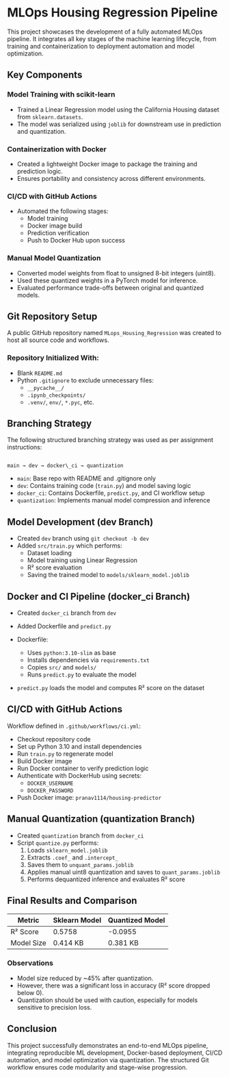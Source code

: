 # MLOps Housing Regression Pipeline

This project showcases the development of a fully automated MLOps pipeline. It integrates all key stages of the machine learning lifecycle, from training and containerization to deployment automation and model optimization.

## Key Components

### Model Training with scikit-learn
- Trained a Linear Regression model using the California Housing dataset from `sklearn.datasets`.
- The model was serialized using `joblib` for downstream use in prediction and quantization.

### Containerization with Docker
- Created a lightweight Docker image to package the training and prediction logic.
- Ensures portability and consistency across different environments.

### CI/CD with GitHub Actions
- Automated the following stages:
  - Model training
  - Docker image build
  - Prediction verification
  - Push to Docker Hub upon success

### Manual Model Quantization
- Converted model weights from float to unsigned 8-bit integers (uint8).
- Used these quantized weights in a PyTorch model for inference.
- Evaluated performance trade-offs between original and quantized models.

## Git Repository Setup

A public GitHub repository named `MLops_Housing_Regression` was created to host all source code and workflows.

### Repository Initialized With:
- Blank `README.md`
- Python `.gitignore` to exclude unnecessary files:
  - `__pycache__/`
  - `.ipynb_checkpoints/`
  - `.venv/`, `env/`, `*.pyc`, etc.

## Branching Strategy

The following structured branching strategy was used as per assignment instructions:

```

main → dev → docker\_ci → quantization

```

- `main`: Base repo with README and .gitignore only
- `dev`: Contains training code (`train.py`) and model saving logic
- `docker_ci`: Contains Dockerfile, `predict.py`, and CI workflow setup
- `quantization`: Implements manual model compression and inference

## Model Development (dev Branch)

- Created `dev` branch using `git checkout -b dev`
- Added `src/train.py` which performs:
  - Dataset loading
  - Model training using Linear Regression
  - R² score evaluation
  - Saving the trained model to `models/sklearn_model.joblib`

## Docker and CI Pipeline (docker_ci Branch)

- Created `docker_ci` branch from `dev`
- Added Dockerfile and `predict.py`
- Dockerfile:
  - Uses `python:3.10-slim` as base
  - Installs dependencies via `requirements.txt`
  - Copies `src/` and `models/`
  - Runs `predict.py` to evaluate the model

- `predict.py` loads the model and computes R² score on the dataset

## CI/CD with GitHub Actions

Workflow defined in `.github/workflows/ci.yml`:
- Checkout repository code
- Set up Python 3.10 and install dependencies
- Run `train.py` to regenerate model
- Build Docker image
- Run Docker container to verify prediction logic
- Authenticate with DockerHub using secrets:
  - `DOCKER_USERNAME`
  - `DOCKER_PASSWORD`
- Push Docker image: `pranav1114/housing-predictor`

## Manual Quantization (quantization Branch)

- Created `quantization` branch from `docker_ci`
- Script `quantize.py` performs:
  1. Loads `sklearn_model.joblib`
  2. Extracts `.coef_` and `.intercept_`
  3. Saves them to `unquant_params.joblib`
  4. Applies manual uint8 quantization and saves to `quant_params.joblib`
  5. Performs dequantized inference and evaluates R² score

## Final Results and Comparison

| Metric       | Sklearn Model              | Quantized Model            |
|--------------|----------------------------|----------------------------|
| R² Score     | 0.5758                     | -0.0955                    |
| Model Size   | 0.414 KB                   | 0.381 KB                   |

### Observations
- Model size reduced by ~45% after quantization.
- However, there was a significant loss in accuracy (R² score dropped below 0).
- Quantization should be used with caution, especially for models sensitive to precision loss.

## Conclusion

This project successfully demonstrates an end-to-end MLOps pipeline, integrating reproducible ML development, Docker-based deployment, CI/CD automation, and model optimization via quantization. The structured Git workflow ensures code modularity and stage-wise progression.
